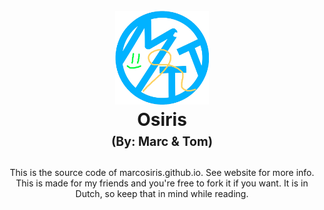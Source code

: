 <h1 align="center">
  <br>
  <a href="https://marcosiris.github.io/"><img src="https://github.com/MarcOsiris/marcosiris.github.io/blob/main/images/MTT.png" alt="Osiris" width="150"></a>
  <br>
  <b>Osiris</b>
  <br>
  <sub><sup><b>(By: Marc & Tom)</b></sup></sub>
  <br>

</h1>

<p align="center">
      This is the source code of marcosiris.github.io. See website for more info. This is made for my friends and you're free to fork it if you want. It is in Dutch,         so keep that in mind while reading.
